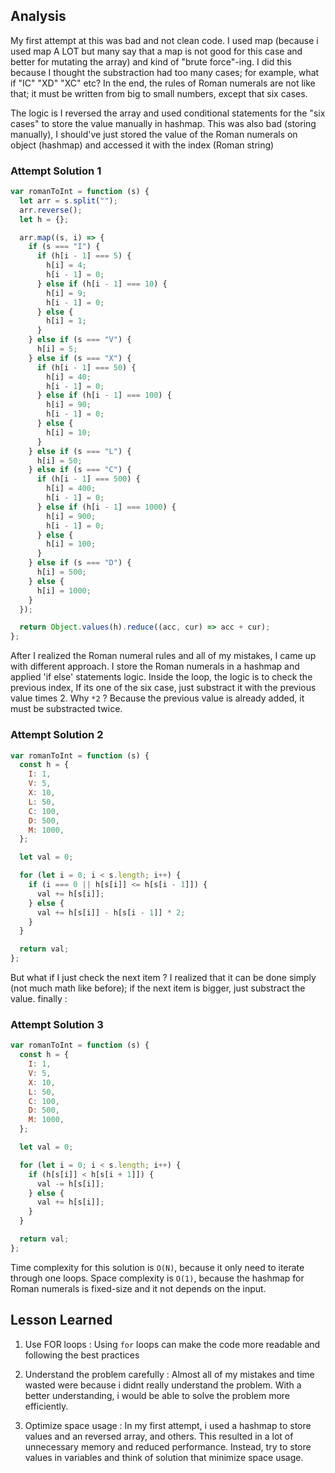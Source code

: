 ## Analysis

My first attempt at this was bad and not clean code. I used map (because i used map A LOT but many say that a map is not good for this case and better for mutating the array) and kind of "brute force"-ing. I did this because I thought the substraction had too many cases; for example, what if "IC" "XD" "XC" etc? In the end, the rules of Roman numerals are not like that; it must be written from big to small numbers, except that six cases.

The logic is I reversed the array and used conditional statements for the "six cases" to store the value manually in hashmap. This was also bad (storing manually), I should've just stored the value of the Roman numerals on object (hashmap) and accessed it with the index (Roman string)

### Attempt Solution 1
```js
var romanToInt = function (s) {
  let arr = s.split("");
  arr.reverse();
  let h = {};

  arr.map((s, i) => {
    if (s === "I") {
      if (h[i - 1] === 5) {
        h[i] = 4;
        h[i - 1] = 0;
      } else if (h[i - 1] === 10) {
        h[i] = 9;
        h[i - 1] = 0;
      } else {
        h[i] = 1;
      }
    } else if (s === "V") {
      h[i] = 5;
    } else if (s === "X") {
      if (h[i - 1] === 50) {
        h[i] = 40;
        h[i - 1] = 0;
      } else if (h[i - 1] === 100) {
        h[i] = 90;
        h[i - 1] = 0;
      } else {
        h[i] = 10;
      }
    } else if (s === "L") {
      h[i] = 50;
    } else if (s === "C") {
      if (h[i - 1] === 500) {
        h[i] = 400;
        h[i - 1] = 0;
      } else if (h[i - 1] === 1000) {
        h[i] = 900;
        h[i - 1] = 0;
      } else {
        h[i] = 100;
      }
    } else if (s === "D") {
      h[i] = 500;
    } else {
      h[i] = 1000;
    }
  });

  return Object.values(h).reduce((acc, cur) => acc + cur);
};
```

After I realized the Roman numeral rules and all of my mistakes, I came up with different approach. I store the Roman numerals in a hashmap and applied 'if else' statements logic. Inside the loop, the logic is to check the previous index, If its one of the six case, just substract it with the previous value times 2. Why `*2` ? Because the previous value is already added, it must be substracted twice.

### Attempt Solution 2
```js
var romanToInt = function (s) {
  const h = {
    I: 1,
    V: 5,
    X: 10,
    L: 50,
    C: 100,
    D: 500,
    M: 1000,
  };

  let val = 0;

  for (let i = 0; i < s.length; i++) {
    if (i === 0 || h[s[i]] <= h[s[i - 1]]) {
      val += h[s[i]];
    } else {
      val += h[s[i]] - h[s[i - 1]] * 2;
    }
  }

  return val;
};
```


But what if I just check the next item ? I realized that it can be done simply (not much math like before); if the next item is bigger, just substract the value. finally :

### Attempt Solution 3
```js
var romanToInt = function (s) {
  const h = {
    I: 1,
    V: 5,
    X: 10,
    L: 50,
    C: 100,
    D: 500,
    M: 1000,
  };

  let val = 0;

  for (let i = 0; i < s.length; i++) {
    if (h[s[i]] < h[s[i + 1]]) {
      val -= h[s[i]];
    } else {
      val += h[s[i]];
    }
  }

  return val;
};
```
Time complexity for this solution is `O(N)`, because it only need to iterate through one loops. Space complexity is `O(1)`, because the hashmap for Roman numerals is fixed-size and it not depends on the input.

## Lesson Learned

1. Use FOR loops :
Using `for` loops can make the code more readable and following the best practices

2. Understand the problem carefully :
Almost all of my mistakes and time wasted were because i didnt really understand the problem. With a better understanding, i would be able to solve the problem more efficiently.

3. Optimize space usage : 
In my first attempt, i used a hashmap to store values and an reversed array, and others. This resulted in a lot of unnecessary memory and reduced performance. Instead, try to store values in variables and think of solution that minimize space usage.